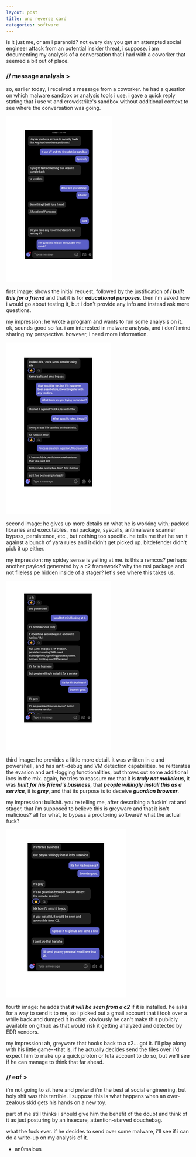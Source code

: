 ```yaml
---
layout: post
title: uno reverse card
categories: software
---
```


is it just me, or am i paranoid? not every day you get an attempted social engineer attack from an potential insider threat, i suppose. i am documenting my analysis of a conversation that i had with a coworker that seemed a bit out of place.

### // message analysis >

so, earlier today, i received a message from a coworker. he had a question on which malware sandbox or analysis tools i use. i gave a quick reply stating that i use vt and crowdstrike's sandbox without additional context to see where the conversation was going.

![uno-001](/images/uno-001.png)

first image: shows the initial request, followed by the justification of ***i built this for a friend*** and that it is for ***educational purposes***. then i'm asked how i would go about testing it, but i don't provide any info and instead ask more questions.

my impression: he wrote a program and wants to run some analysis on it. ok, sounds good so far. i am interested in malware analysis, and i don't mind sharing my perspective. however, i need more information.

![uno-002](/images/uno-002.png)

second image: he gives up more details on what he is working with; packed libraries and executables, msi package, syscalls, antimalware scanner bypass, persistence, etc., but nothing too specific. he tells me that he ran it against a bunch of yara rules and it didn't get picked up. bitdefender didn't pick it up either.

my impression: my spidey sense is yelling at me. is this a remcos? perhaps another payload generated by a c2 framework? why the msi package and not fileless pe hidden inside of a stager? let's see where this takes us.

![uno-003](/images/uno-003.png)

third image: he provides a little more detail. it was written in c and powershell, and has anti-debug and VM detection capabilities. he reitterates the evasion and anti-logging functionalities, but throws out some additional iocs in the mix. again, he tries to reassure me that it is ***truly not malicious***, it was ***built for his friend's business***, that ***people willingly install this as a service***, it is ***grey***, and that its purpose is to deceive ***guardian browser***.

my impression: bullshit. you're telling me, after describing a fuckin' rat and stager, that i'm supposed to believe this is greyware and that it isn't malicious? all for what, to bypass a proctoring software? what the actual fuck?

![uno-004](/images/uno-004.png)

fourth image: he adds that ***it will be seen from a c2*** if it is installed. he asks for a way to send it to me, so i picked out a gmail account that i took over a while back and dumped it in chat. obviously he can't make this publicly available on github as that would risk it getting analyzed and detected by EDR vendors.

my impression: ah, greyware that hooks back to a c2... got it. i'll play along with his little game--that is, if he actually decides send the files over. i'd expect him to make up a quick proton or tuta account to do so, but we'll see if he can manage to think that far ahead.

### // eof >

i'm not going to sit here and pretend i'm the best at social engineering, but holy shit was this terrible. i suppose this is what happens when an over-zealous skid gets his hands on a new toy.

part of me still thinks i should give him the benefit of the doubt and think of it as just posturing by an insecure, attention-starved douchebag.

what the fuck ever. if he decides to send over some malware, i'll see if i can do a write-up on my analysis of it.

- an0malous

